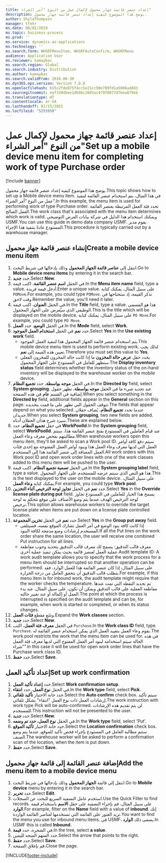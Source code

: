```yaml
---
title: إعداد عنصر قائمة جهاز محمول لإكمال عمل من النوع "أمر الشراء"
description: يوضح هذا الموضوع كيفية إعداد عنصر قائمة جهاز محمول.
author: ShylaThompson
manager: tfehr
ms.date: 08/02/2019
ms.topic: business-process
ms.prod: ''
ms.service: dynamics-ax-applications
ms.technology: ''
ms.search.form: WHSRFMenuItem, WHSRFAutoConfirm, WHSRFMenu
audience: Application User
ms.reviewer: kamaybac
ms.search.region: Global
ms.search.industry: Distribution
ms.author: kamaybac
ms.search.validFrom: 2016-06-30
ms.dyn365.ops.version: Version 7.0.0
ms.openlocfilehash: b15c2fde875f4cc5e21cc90e789fd1a5006ad883
ms.sourcegitcommit: eaf330dbee1db96c20d5ac479f007747bea079eb
ms.translationtype: HT
ms.contentlocale: ar-SA
ms.lasthandoff: 02/15/2021
ms.locfileid: "5255950"
---
```

# <a name="set-up-a-mobile-device-menu-item-for-completing-work-of-type-purchase-order"></a><span data-ttu-id="b5d85-103">إعداد عنصر قائمة جهاز محمول لإكمال عمل من النوع "أمر الشراء"</span><span class="sxs-lookup"><span data-stu-id="b5d85-103">Set up a mobile device menu item for completing work of type Purchase order</span></span>

[!include [banner](../../includes/banner.md)]

<span data-ttu-id="b5d85-104">يوضح هذا الموضوع كيفية إعداد عنصر قائمة جهاز محمول.</span><span class="sxs-lookup"><span data-stu-id="b5d85-104">This topic shows how to set up a Mobile device menu item.</span></span> <span data-ttu-id="b5d85-105">في هذا المثال، يتم استخدام عنصر القائمة لتنفيذ عمل من النوع "أمر الشراء".</span><span class="sxs-lookup"><span data-stu-id="b5d85-105">In this example, the menu item is used for performing work of type Purchase order.</span></span> <span data-ttu-id="b5d85-106">تحدد فئة العمل المرتبطة بعنصر القائمة العمل الصالح.</span><span class="sxs-lookup"><span data-stu-id="b5d85-106">The work class that's associated with the menu item determines which work is valid.</span></span> <span data-ttu-id="b5d85-107">ويمكنك استخدام هذا الدليل في شركة بيانات العرض التوضيحي USMF.</span><span class="sxs-lookup"><span data-stu-id="b5d85-107">You can use this guide in demo data company USMF.</span></span> <span data-ttu-id="b5d85-108">يقوم مدير المستودع عادةً بتنفيذ هذا الإجراء.</span><span class="sxs-lookup"><span data-stu-id="b5d85-108">This procedure is typically carried out by a warehouse manager.</span></span>


## <a name="create-a-mobile-device-menu-item"></a><span data-ttu-id="b5d85-109">إنشاء عنصر قائمة جهاز محمول</span><span class="sxs-lookup"><span data-stu-id="b5d85-109">Create a mobile device menu item</span></span>
1. <span data-ttu-id="b5d85-110">انتقل إلى **عناصر قائمة الجهاز المحمول** وذلك بإدخالها في شريط البحث.</span><span class="sxs-lookup"><span data-stu-id="b5d85-110">Go to **Mobile device menu items** by entering it in the search bar.</span></span>
2. <span data-ttu-id="b5d85-111">حدد **جديد**.</span><span class="sxs-lookup"><span data-stu-id="b5d85-111">Select **New**.</span></span>
3. <span data-ttu-id="b5d85-112">في الحقل **اسم عنصر القائمة‬**، اكتب قيمة.</span><span class="sxs-lookup"><span data-stu-id="b5d85-112">In the **Menu item name** field, type a value.</span></span> <span data-ttu-id="b5d85-113">أدخل قيمة فريدة.</span><span class="sxs-lookup"><span data-stu-id="b5d85-113">Enter a unique value.</span></span> <span data-ttu-id="b5d85-114">على سبيل المثال، يمكنك كتابة `POMove`.</span><span class="sxs-lookup"><span data-stu-id="b5d85-114">For example, you could type `POMove`.</span></span> <span data-ttu-id="b5d85-115">تذكر القيمة، إذ ستحتاجها في وقت لاحق.</span><span class="sxs-lookup"><span data-stu-id="b5d85-115">Remember the value, you'll need it later.</span></span>  
4. <span data-ttu-id="b5d85-116">في الحقل **العنوان**، اكتب قيمة.</span><span class="sxs-lookup"><span data-stu-id="b5d85-116">In the **Title** field, type a value.</span></span> <span data-ttu-id="b5d85-117">هذا هو المسمى الوظيفي الذي سيُعرض على الجهاز المحمول.</span><span class="sxs-lookup"><span data-stu-id="b5d85-117">This is the title which will be displayed on the mobile device.</span></span> <span data-ttu-id="b5d85-118">على سبيل المثال، يمكنك كتابة `PO Move`.</span><span class="sxs-lookup"><span data-stu-id="b5d85-118">For example, you could type `PO Move`.</span></span>  
5. <span data-ttu-id="b5d85-119">في الحقل **الوضع**، حدد **العمل**.</span><span class="sxs-lookup"><span data-stu-id="b5d85-119">In the **Mode** field, select **Work**.</span></span>
6. <span data-ttu-id="b5d85-120">حدد **نعم** في الحقل **استخدام العمل الموجود**.</span><span class="sxs-lookup"><span data-stu-id="b5d85-120">Select **Yes** in the **Use existing work** field.</span></span>
    - <span data-ttu-id="b5d85-121">يتم استخدام عنصر قائمة الجهاز المحمول هذا لتنفيذ العمل الموجود.</span><span class="sxs-lookup"><span data-stu-id="b5d85-121">This mobile device menu item is used to perform existing work.</span></span> <span data-ttu-id="b5d85-122">لذلك يجب تعيين هذه القيمة إلى **نعم**.</span><span class="sxs-lookup"><span data-stu-id="b5d85-122">Therefore you must set this value to **Yes**.</span></span>  
    - <span data-ttu-id="b5d85-123">يحدد حقل **عرض حالة المخزون** ما إذا كانت حالة المخزون للمخزون الفعلي ستظهر للعامل في المستودع على الجهاز المحمول.</span><span class="sxs-lookup"><span data-stu-id="b5d85-123">The **Display inventory status** field determines whether the inventory status of the on-hand inventory will be displayed to the warehouse worker on the mobile device.</span></span>  
7. <span data-ttu-id="b5d85-124">في الحقل **موجه بواسطة**، حدد **تجميع النظام**.</span><span class="sxs-lookup"><span data-stu-id="b5d85-124">In the **Directed by** field, select **System grouping**.</span></span> <span data-ttu-id="b5d85-125">عند تحديد شيء ما في الحقل **موجه بواسطة**‬، تظهر حقول إضافية في القسم **عام** في هذه الصفحة.</span><span class="sxs-lookup"><span data-stu-id="b5d85-125">When you select something in the **Directed by** field, additional fields appear in the **General** section on this page.</span></span> <span data-ttu-id="b5d85-126">تتوقف الحقول التي تظهر على ما قمت بتحديده.</span><span class="sxs-lookup"><span data-stu-id="b5d85-126">The fields that appear depend on what you selected.</span></span> <span data-ttu-id="b5d85-127">عندما تحدد **تجميع النظام**، يُضاف حقلان جديدان.</span><span class="sxs-lookup"><span data-stu-id="b5d85-127">When you select **System grouping**, two new fields are added.</span></span> <span data-ttu-id="b5d85-128">سيرد شرح هذان الحقلان أدناه.</span><span class="sxs-lookup"><span data-stu-id="b5d85-128">These are explained below.</span></span>  
8. <span data-ttu-id="b5d85-129">في حقل **تجميع النظام**، حدد **WorkPoolId**.</span><span class="sxs-lookup"><span data-stu-id="b5d85-129">In the **System grouping** field, select **WorkPoolId**.</span></span> <span data-ttu-id="b5d85-130">عند قيام العاملين في المستودع بفتح عنصر القائمة هذا، ستتم مطالبتهم بفحص معرف وعاء العمل‬.</span><span class="sxs-lookup"><span data-stu-id="b5d85-130">When warehouse workers open this menu item, they'll be asked to scan a Work pool ID.</span></span> <span data-ttu-id="b5d85-131">سيتم دفع كافة أوامر العمل التي لديها معرف وعاء العمل هذا وبنود أوامر العمل المفتوحة مع إحدى فئات العمل المضافة إلى عنصر القائمة هذا إلى المستخدم.</span><span class="sxs-lookup"><span data-stu-id="b5d85-131">All work orders with this Work pool ID and open work order lines with one of the work classes added to this menu item will be pushed to the user.</span></span>  
9. <span data-ttu-id="b5d85-132">في الحقل **تسمية تجميع النظام**، اكتب قيمة.</span><span class="sxs-lookup"><span data-stu-id="b5d85-132">In the **System grouping label** field, type a value.</span></span> <span data-ttu-id="b5d85-133">هذا هو النص الذي سيتم عرضه للمستخدم على الجهاز المحمول.</span><span class="sxs-lookup"><span data-stu-id="b5d85-133">This is the text displayed to the user on the mobile device.</span></span> <span data-ttu-id="b5d85-134">على سبيل المثال، يمكنك كتابة **وعاء العمل**.</span><span class="sxs-lookup"><span data-stu-id="b5d85-134">For example, you could type **Work pool**.</span></span>  
10. <span data-ttu-id="b5d85-135">حدد **نعم** في الحقل **تجاوز لوحة الترخيص‬ أثناء التخزين**.</span><span class="sxs-lookup"><span data-stu-id="b5d85-135">Select **Yes** in the **Override license plate during put** field.</span></span> <span data-ttu-id="b5d85-136">يسمح هذا الخيار للعاملين في المستودع تجاوز لوحة الترخيص الهدف عندما يتم وضع الأصناف على موقع تتحكم به لوحة ترخيص.</span><span class="sxs-lookup"><span data-stu-id="b5d85-136">This option allows warehouse workers to override the target license plate when items are put down on a license plate controlled location.</span></span>  
11. <span data-ttu-id="b5d85-137">حدد **نعم** في الحقل **تخزين المجموعة**.</span><span class="sxs-lookup"><span data-stu-id="b5d85-137">Select **Yes** in the **Group put away** field.</span></span>
    - <span data-ttu-id="b5d85-138">إذا كانت كافة بنود الوضع في أمر العمل تشارك الموقع نفسه، فسيتلقى المستخدم إرشادات وضع مدمجة لكافة البنود.</span><span class="sxs-lookup"><span data-stu-id="b5d85-138">If all the Put lines on the work order share the same location, the user will receive one combined Put instruction for all lines.</span></span> 
    - <span data-ttu-id="b5d85-139">معرف قالب التدقيق: يسمح لك معرف قالب التدقيق بتحديد وجوب مقاطعة عملية العمل لعنصر قائمة بحيث يمكن تنفيذ عملية أخرى.</span><span class="sxs-lookup"><span data-stu-id="b5d85-139">Audit template ID: A work audit template allows you to specify that the work process for a menu item should be interrupted so that another operation can be performed.</span></span> <span data-ttu-id="b5d85-140">على سبيل المثال، إذا كان عنصر القائمة هذا للعمل الوارد، فقد يتطلب قالب التدقيق أن يتحقق العامل من درجة الحرارة.</span><span class="sxs-lookup"><span data-stu-id="b5d85-140">For example, if this menu item is for inbound work, the audit template might require that the worker checks the temperature.</span></span> <span data-ttu-id="b5d85-141">تم تحديد النقطة التي تمت عندها مقاطعة العملية على قالب التدقيق ويمكن أن تكون، على سبيل المثال، عند بدء العمل أو إكماله أو عند تغيير حالته.</span><span class="sxs-lookup"><span data-stu-id="b5d85-141">The point at which the process is interrupted is specified on the audit template and can be, for example, when work is started or completed, or when its status changes.</span></span>  
12. <span data-ttu-id="b5d85-142">وسّع مقطع **فئات العمل**.</span><span class="sxs-lookup"><span data-stu-id="b5d85-142">Expand the **Work classes** section.</span></span>
13. <span data-ttu-id="b5d85-143">حدد **جديد**.</span><span class="sxs-lookup"><span data-stu-id="b5d85-143">Select **New**.</span></span>
14. <span data-ttu-id="b5d85-144">في الحقل **معرف فئة العمل**، اكتب `Purchase`.</span><span class="sxs-lookup"><span data-stu-id="b5d85-144">In the **Work class ID** field, type `Purchase`.</span></span> <span data-ttu-id="b5d85-145">يقوم وعاء العمل بتقييد العمل الذي يمكن استخدام عنصر القائمة له.</span><span class="sxs-lookup"><span data-stu-id="b5d85-145">The work pool restricts the work that the menu item can be used for.</span></span> <span data-ttu-id="b5d85-146">في هذه الحالة سيتم استخدامه لبنود أمر العمل المفتوح التي لديها معرف فئة العمل "شراء".</span><span class="sxs-lookup"><span data-stu-id="b5d85-146">In this case it will be used for open work order lines that have the Purchase work class ID.</span></span>  
15. <span data-ttu-id="b5d85-147">حدد **حفظ**.</span><span class="sxs-lookup"><span data-stu-id="b5d85-147">Select **Save**.</span></span>

## <a name="set-up-work-confirmation"></a><span data-ttu-id="b5d85-148">إعداد تأكيد العمل</span><span class="sxs-lookup"><span data-stu-id="b5d85-148">Set up work confirmation</span></span>
1. <span data-ttu-id="b5d85-149">حدد **إعداد تأكيد العمل**.</span><span class="sxs-lookup"><span data-stu-id="b5d85-149">Select **Work confirmation setup**.</span></span>
2. <span data-ttu-id="b5d85-150">في الحقل **نوع العمل**، حدد **انتقاء**.</span><span class="sxs-lookup"><span data-stu-id="b5d85-150">In the **Work type** field, select **Pick**.</span></span>
3. <span data-ttu-id="b5d85-151">حدد خانة الاختيار **تأكيد تلقائي**.</span><span class="sxs-lookup"><span data-stu-id="b5d85-151">Select the **Auto confirm** check box.</span></span> <span data-ttu-id="b5d85-152">سيتم تأكيد إرشادات العمل ذات نوع العمل "انتقاء" بشكل تلقائي.</span><span class="sxs-lookup"><span data-stu-id="b5d85-152">The work instruction with work type Pick will be auto-confirmed.</span></span> <span data-ttu-id="b5d85-153">لن يتم تقديم هذه الإرشادات للمستخدم.</span><span class="sxs-lookup"><span data-stu-id="b5d85-153">This instruction will not be presented to the user.</span></span>  
4. <span data-ttu-id="b5d85-154">حدد **جديد**.</span><span class="sxs-lookup"><span data-stu-id="b5d85-154">Select **New**.</span></span>
5. <span data-ttu-id="b5d85-155">في الحقل **نوع العمل، حدد تم وضعه**.</span><span class="sxs-lookup"><span data-stu-id="b5d85-155">In the **Work type** field, select 'Put'.</span></span>
6. <span data-ttu-id="b5d85-156">حدد خانة الاختيار **تأكيد الموقع**.</span><span class="sxs-lookup"><span data-stu-id="b5d85-156">Select the **Location confirmation** check box.</span></span> <span data-ttu-id="b5d85-157">ستتم مطالبة العامل في المستودع بإجراء فحص تأكيد للموقع، عندما يتم وضع الصنف.</span><span class="sxs-lookup"><span data-stu-id="b5d85-157">The warehouse worker will be asked to perform a confirmation scan of the location, when the item is put down.</span></span>  
7. <span data-ttu-id="b5d85-158">حدد **حفظ**.</span><span class="sxs-lookup"><span data-stu-id="b5d85-158">Select **Save**.</span></span>

## <a name="add-the-menu-item-to-a-mobile-device-menu"></a><span data-ttu-id="b5d85-159">إضافة عنصر القائمة إلى قائمة جهاز محمول</span><span class="sxs-lookup"><span data-stu-id="b5d85-159">Add the menu item to a mobile device menu</span></span>
1. <span data-ttu-id="b5d85-160">انتقل إلى قائمة **الجهاز المحمول** وذلك بإدخالها في شريط البحث.</span><span class="sxs-lookup"><span data-stu-id="b5d85-160">Go to **Mobile device** menu by entering it in the search bar.</span></span>
2. <span data-ttu-id="b5d85-161">حدد **تحرير**.</span><span class="sxs-lookup"><span data-stu-id="b5d85-161">Select **Edit**.</span></span>
3. <span data-ttu-id="b5d85-162">استخدم عامل التصفية السريع للبحث عن السجلات.</span><span class="sxs-lookup"><span data-stu-id="b5d85-162">Use the Quick Filter to find records.</span></span> <span data-ttu-id="b5d85-163">على سبيل المثال، قم بإجراء التصفية على حقل **الاسم** باستخدام قيمة **الوارد**.</span><span class="sxs-lookup"><span data-stu-id="b5d85-163">For example, filter on the **Name** field with a value of **inbound**.</span></span> <span data-ttu-id="b5d85-164">إنك تريد العثور على القائمة التي تستخدمها لعناصر القائمة الواردة.</span><span class="sxs-lookup"><span data-stu-id="b5d85-164">You want to find the menu you use for inbound menu items.</span></span> <span data-ttu-id="b5d85-165">في USMF، يسمى ذلك **الوارد‬**.</span><span class="sxs-lookup"><span data-stu-id="b5d85-165">In USMF this is called **Inbound**.</span></span>  
4. <span data-ttu-id="b5d85-166">في الشجرة، حدد **قيمة**.</span><span class="sxs-lookup"><span data-stu-id="b5d85-166">In the tree, select **a value**.</span></span>
5. <span data-ttu-id="b5d85-167">حدد السهم المتجه لليمين.</span><span class="sxs-lookup"><span data-stu-id="b5d85-167">Select the arrow that points to the right.</span></span>
6. <span data-ttu-id="b5d85-168">حدد **حفظ**.</span><span class="sxs-lookup"><span data-stu-id="b5d85-168">Select **Save**.</span></span>
7. <span data-ttu-id="b5d85-169">قم بإغلاق الصفحة.</span><span class="sxs-lookup"><span data-stu-id="b5d85-169">Close the page.</span></span>


[!INCLUDE[footer-include](../../../includes/footer-banner.md)]